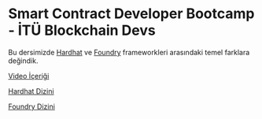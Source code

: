 # Smart Contract Developer Bootcamp - İTÜ Blockchain Devs

Bu dersimizde [Hardhat](https://hardhat.org) ve [Foundry](https://book.getfoundry.sh/) frameworkleri arasındaki temel farklara değindik.

[Video İçeriği](https://youtu.be/1h43HzpzEvo)

[Hardhat Dizini](./hardhat)

[Foundry Dizini](./foundry)